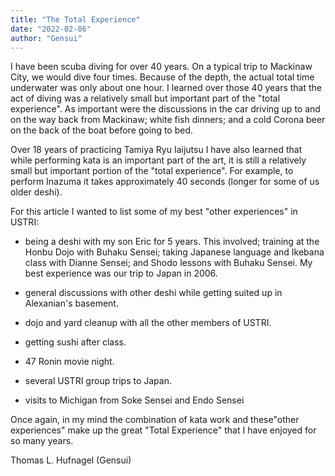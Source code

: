 ```yaml
---
title: "The Total Experience"
date: "2022-02-06"
author: "Gensui"
---
```


I have been scuba diving for over 40 years. On a typical trip to Mackinaw City, we would dive four times. Because of the depth, the actual total time underwater was only about one hour. I learned over those 40 years that the act of diving was a relatively small but important part of the "total experience". As important were the discussions in the car driving up to and on the way back from Mackinaw; white fish dinners; and a cold Corona beer on the back of the boat before going to bed.

Over 18 years of practicing Tamiya Ryu Iaijutsu I have also learned that while performing kata is an important part of the art, it is still a relatively small but important portion of the "total experience". For example, to perform Inazuma it takes approximately 40 seconds (longer for some of us older deshi).

For this article I wanted to list some of my best "other experiences" in USTRI:

- being a deshi with my son Eric for 5 years. This involved; training at the Honbu Dojo with Buhaku Sensei; taking Japanese language and Ikebana class with Dianne Sensei; and Shodo lessons with Buhaku Sensei. My best experience was our trip to Japan in 2006.

- general discussions with other deshi while getting suited up in Alexanian's basement.

- dojo and yard cleanup with all the other members of USTRI.

- getting sushi after class.

- 47 Ronin movie night.

- several USTRI group trips to Japan.

- visits to Michigan from Soke Sensei and Endo Sensei

Once again, in my mind the combination of kata work and these"other experiences" make up the great "Total Experience" that I have enjoyed for so many years.

Thomas L. Hufnagel (Gensui)
